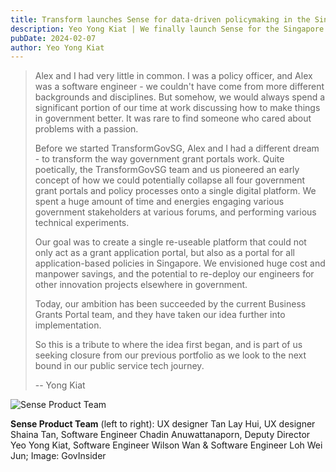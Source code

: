 ```yaml
---
title: Transform launches Sense for data-driven policymaking in the Singapore public service!
description: Yeo Yong Kiat | We finally launch Sense for the Singapore public service, starting with the Ministry of Health.
pubDate: 2024-02-07
author: Yeo Yong Kiat
---
```


> Alex and I had very little in common. I was a policy officer, and Alex was a software engineer - we couldn't have come from more different backgrounds and disciplines. But somehow, we would always spend a significant portion of our time at work discussing how to make things in government better. It was rare to find someone who cared about problems with a passion.
>
> Before we started TransformGovSG, Alex and I had a different dream - to transform the way government grant portals work. Quite poetically, the TransformGovSG team and us pioneered an early concept of how we could potentially collapse all four government grant portals and policy processes onto a single digital platform. We spent a huge amount of time and energies engaging various government stakeholders at various forums, and performing various technical experiments.
>
> Our goal was to create a single re-useable platform that could not only act as a grant application portal, but also as a portal for all application-based policies in Singapore. We envisioned huge cost and manpower savings, and the potential to re-deploy our engineers for other innovation projects elsewhere in government.
> 
> Today, our ambition has been succeeded by the current Business Grants Portal team, and they have taken our idea further into implementation.
>
> So this is a tribute to where the idea first began, and is part of us seeking closure from our previous portfolio as we look to the next bound in our public service tech journey.
> 
> -- Yong Kiat

![Sense Product Team](https://rogueteacher.me/images/transformgovsg/senseteam-001.jpg)
<figcaption><strong>Sense Product Team</strong> (left to right): UX designer Tan Lay Hui, UX designer Shaina Tan, Software Engineer Chadin Anuwattanaporn, Deputy Director Yeo Yong Kiat, Software Engineer Wilson Wan & Software Engineer Loh Wei Jun; Image: GovInsider</figcaption>
